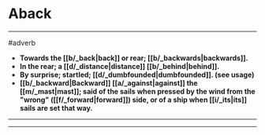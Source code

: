 # Aback
---
#adverb
- **Towards the [[b/_back|back]] or rear; [[b/_backwards|backwards]].**
- **In the rear; a [[d/_distance|distance]] [[b/_behind|behind]].**
- **By surprise; startled; [[d/_dumbfounded|dumbfounded]]. (see usage)**
- **[[b/_backward|Backward]] [[a/_against|against]] the [[m/_mast|mast]]; said of the sails when pressed by the wind from the "wrong" ([[f/_forward|forward]]) side, or of a ship when [[i/_its|its]] sails are set that way.**
---
---
